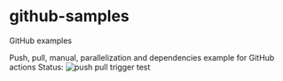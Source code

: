 # github-samples

GitHub examples

Push, pull, manual, parallelization and dependencies example for GitHub actions
Status: ![push pull trigger test](https://github.com/martinabrle/github-samples/workflows/push%20pull%20trigger%20test/badge.svg)
